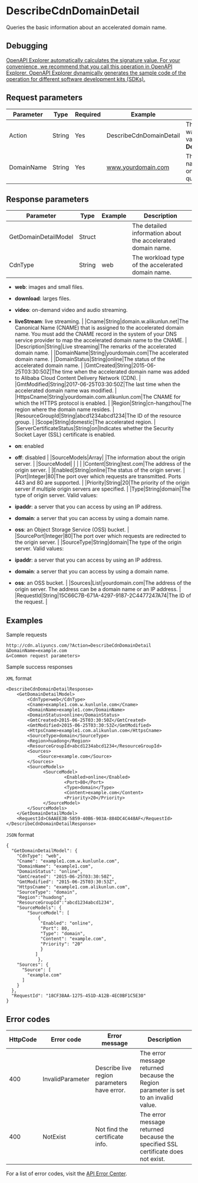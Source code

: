 # DescribeCdnDomainDetail

Queries the basic information about an accelerated domain name.

## Debugging

[OpenAPI Explorer automatically calculates the signature value. For your convenience, we recommend that you call this operation in OpenAPI Explorer. OpenAPI Explorer dynamically generates the sample code of the operation for different software development kits \(SDKs\).](https://api.aliyun.com/#product=Cdn&api=DescribeCdnDomainDetail&type=RPC&version=2014-11-11)

## Request parameters

|Parameter|Type|Required|Example|Description|
|---------|----|--------|-------|-----------|
|Action|String|Yes|DescribeCdnDomainDetail|The operation that you want to perform. Set the value to **DescribeCdnDomainDetail**. |
|DomainName|String|Yes|www.yourdomain.com|The accelerated domain name. You can specify only one domain name in each query. |

## Response parameters

|Parameter|Type|Example|Description|
|---------|----|-------|-----------|
|GetDomainDetailModel|Struct| |The detailed information about the accelerated domain name. |
|CdnType|String|web|The workload type of the accelerated domain name.

 -   **web**: images and small files.
-   **download**: larges files.
-   **video**: on-demand video and audio streaming.
-   **liveStream**: live streaming. |
|Cname|String|domain.w.alikunlun.net|The Canonical Name \(CNAME\) that is assigned to the accelerated domain name. You must add the CNAME record in the system of your DNS service provider to map the accelerated domain name to the CNAME. |
|Description|String|Live streaming|The remarks of the accelerated domain name. |
|DomainName|String|yourdomain.com|The accelerated domain name. |
|DomainStatus|String|online|The status of the accelerated domain name. |
|GmtCreated|String|2015-06-25T03:30:50Z|The time when the accelerated domain name was added to Alibaba Cloud Content Delivery Network \(CDN\). |
|GmtModified|String|2017-06-25T03:30:50Z|The last time when the accelerated domain name was modified. |
|HttpsCname|String|yourdomain.com.alikunlun.com|The CNAME for which the HTTPS protocol is enabled. |
|Region|String|cn-hangzhou|The region where the domain name resides. |
|ResourceGroupId|String|abcd1234abcd1234|The ID of the resource group. |
|Scope|String|domestic|The accelerated region. |
|ServerCertificateStatus|String|on|Indicates whether the Security Socket Layer \(SSL\) certificate is enabled.

 -   **on**: enabled
-   **off**: disabled |
|SourceModels|Array| |The information about the origin server. |
|SourceModel| | | |
|Content|String|test.com|The address of the origin server. |
|Enabled|String|online|The status of the origin server. |
|Port|Integer|80|The port over which requests are transmitted. Ports 443 and 80 are supported. |
|Priority|String|20|The priority of the origin server if multiple origin servers are specified. |
|Type|String|domain|The type of origin server. Valid values:

 -   **ipaddr**: a server that you can access by using an IP address.
-   **domain**: a server that you can access by using a domain name.
-   **oss**: an Object Storage Service \(OSS\) bucket. |
|SourcePort|Integer|80|The port over which requests are redirected to the origin server. |
|SourceType|String|domain|The type of the origin server. Valid values:

 -   **ipaddr**: a server that you can access by using an IP address.
-   **domain**: a server that you can access by using a domain name.
-   **oss**: an OSS bucket. |
|Sources|List|yourdomain.com|The address of the origin server. The address can be a domain name or an IP address. |
|RequestId|String|15C66C7B-671A-4297-9187-2C4477247A74|The ID of the request. |

## Examples

Sample requests

```
http://cdn.aliyuncs.com/?Action=DescribeCdnDomainDetail
&DomainName=example.com
&<Common request parameters>
```

Sample success responses

`XML` format

```
<DescribeCdnDomainDetailResponse>
    <GetDomainDetailModel>
        <CdnType>web</CdnType>
        <Cname>example1.com.w.kunlunle.com</Cname>
        <DomainName>example1.com</DomainName>
        <DomainStatus>online</DomainStatus>
        <GmtCreated>2015-06-25T03:30:50Z</GmtCreated>
        <GmtModified>2015-06-25T03:30:53Z</GmtModified>
        <HttpsCname>example1.com.alikunlun.com</HttpsCname>
        <SourceType>domain</SourceType>
        <Region>huadong</Region>
        <ResourceGroupId>abcd1234abcd1234</ResourceGroupId>
        <Sources>
            <Source>example.com</Source>
        </Sources>
        <SourceModels>
              <SourceModel>
                      <Enabled>online</Enabled>
                      <Port>80</Port>
                      <Type>domain</Type>
                      <Content>example.com</Content>
                      <Priority>20</Priority>
              </SourceModel>
        </SourceModels>
    </GetDomainDetailModel>
    <RequestId>C6AAEE3B-5859-40B6-903A-884DC4C448AF</RequestId>
</DescribeCdnDomainDetailResponse>
```

`JSON` format

```
{
  "GetDomainDetailModel": {
    "CdnType": "web",
    "Cname": "example1.com.w.kunlunle.com",
    "DomainName": "example1.com",
    "DomainStatus": "online",
    "GmtCreated": "2015-06-25T03:30:50Z",
    "GmtModified": "2015-06-25T03:30:53Z",
    "HttpsCname": "example1.com.alikunlun.com",
    "SourceType": "domain",
    "Region":"huadong",
    "ResourceGroupId":"abcd1234abcd1234",
    "SourceModels": {
        "SourceModel": [
            {
             "Enabled": "online",
             "Port": 80,
             "Type": "domain",
             "Content": "example.com",
             "Priority": "20"
             }
           ]
            },
    "Sources": {
      "Source": [
        "example.com"
      ]
    }
  },
  "RequestId": "18CF38AA-1275-451D-A12B-4EC0BF1C5E30"
}
```

## Error codes

|HttpCode|Error code|Error message|Description|
|--------|----------|-------------|-----------|
|400|InvalidParameter|Describe live region parameters have error.|The error message returned because the Region parameter is set to an invalid value.|
|400|NotExist|Not find the certificate info.|The error message returned because the specified SSL certificate does not exist.|

For a list of error codes, visit the [API Error Center](https://error-center.alibabacloud.com/status/product/Cdn).

